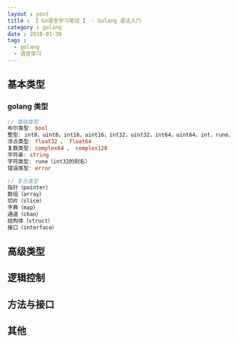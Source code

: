 ```yaml
---
layout : post
title : 【 Go语言学习笔记 】 - Golang 语法入门
category : golang
date : 2018-01-30
tags : 
  - golang
  - 语言学习
---
```



## 基本类型 

### golang 类型

```go
// 基础类型
布尔类型: bool
整型: int8，uint8，int16，uint16，int32，uint32，int64，uint64，int，rune，byte，complex128， complex64，其中，byte 是 int8 的别名
浮点类型: float32 、 float64
复数类型: complex64 、 complex128
字符串: string
字符类型: rune（int32的别名）
错误类型: error

// 复合类型
指针（pointer）
数组（array）
切片（slice）
字典（map）
通道（chan）
结构体（struct）
接口（interface）
```


## 高级类型

## 逻辑控制 

## 方法与接口

## 其他
